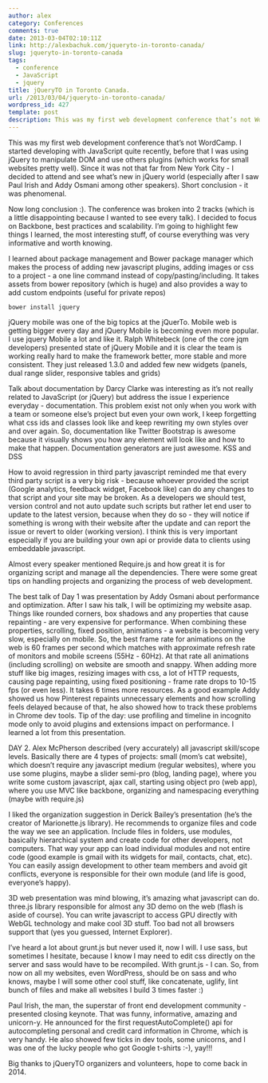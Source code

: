 ```yaml
---
author: alex
category: Conferences
comments: true
date: 2013-03-04T02:10:11Z
link: http://alexbachuk.com/jqueryto-in-toronto-canada/
slug: jqueryto-in-toronto-canada
tags:
  - conference
  - JavaScript
  - jquery
title: jQueryTO in Toronto Canada.
url: /2013/03/04/jqueryto-in-toronto-canada/
wordpress_id: 427
template: post
description: This was my first web development conference that’s not WordCamp. I started developing with JavaScript quite recently, before that I was using jQuery to manipulate DOM and use others plugins (which works for small websites pretty well).
---
```


This was my first web development conference that’s not WordCamp. I started developing with JavaScript quite recently, before that I was using jQuery to manipulate DOM and use others plugins (which works for small websites pretty well). Since it was not that far from New York City - I decided to attend and see what’s new in jQuery world (especially after I saw Paul Irish and Addy Osmani among other speakers). Short conclusion - it was phenomenal.

<!-- ![jqueryto](http://alexbachuk.com/wp-content/uploads/2013/03/jqueryto.jpg) -->

Now long conclusion :). The conference was broken into 2 tracks (which is a little disappointing because I wanted to see every talk). I decided to focus on Backbone, best practices and scalability. I’m going to highlight few things I learned, the most interesting stuff, of course everything was very informative and worth knowing.

I learned about package management and Bower package manager which makes the process of adding new javascript plugins, adding images or css to a project - a one line command instead of copy/pasting/including. It takes assets from bower repository (which is huge) and also provides a way to add custom endpoints (useful for private repos)

    bower install jquery

jQuery mobile was one of the big topics at the jQuerTo. Mobile web is getting bigger every day and jQuery Mobile is becoming even more popular. I use jquery Mobile a lot and like it. Ralph Whitebeck (one of the core jqm developers) presented state of jQuery Mobile and it is clear the team is working really hard to make the framework better, more stable and more consistent. They just released 1.3.0 and added few new widgets (panels, dual range slider, responsive tables and grids)

Talk about documentation by Darcy Clarke was interesting as it’s not really related to JavaScript (or jQuery) but address the issue I experience everyday - documentation. This problem exist not only when you work with a team or someone else’s project but even your own work, I keep forgetting what css ids and classes look like and keep rewriting my own styles over and over again. So, documentation like Twitter Bootstrap is awesome because it visually shows you how any element will look like and how to make that happen. Documentation generators are just awesome. KSS and DSS

<!-- ![jqueryto-me](http://alexbachuk.com/wp-content/uploads/2013/03/jqueryto-me.jpg) -->

How to avoid regression in third party javascript reminded me that every third party script is a very big risk - because whoever provided the script (Google analytics, feedback widget, Facebook like) can do any changes to that script and your site may be broken. As a developers we should test, version control and not auto update such scripts but rather let end user to update to the latest version, because when they do so - they will notice if something is wrong with their website after the update and can report the issue or revert to older (working version). I think this is very important especially if you are building your own api or provide data to clients using embeddable javascript.

Almost every speaker mentioned Require.js and how great it is for organizing script and manage all the dependencies. There were some great tips on handling projects and organizing the process of web development.

The best talk of Day 1 was presentation by Addy Osmani about performance and optimization. After I saw his talk, I will be optimizing my website asap. Things like rounded corners, box shadows and any properties that cause repainting - are very expensive for performance. When combining these properties, scrolling, fixed position, animations - a website is becoming very slow, especially on mobile. So, the best frame rate for animations on the web is 60 frames per second which matches with approximate refresh rate of monitors and mobile screens (55Hz - 60Hz). At that rate all animations (including scrolling) on website are smooth and snappy. When adding more stuff like big images, resizing images with css, a lot of HTTP requests, causing page repainting, using fixed positioning - frame rate drops to 10-15 fps (or even less). It takes 6 times more resources. As a good example Addy showed us how Pinterest repaints unnecessary elements and how scrolling feels delayed because of that, he also showed how to track these problems in Chrome dev tools. Tip of the day: use profiling and timeline in incognito mode only to avoid plugins and extensions impact on performance. I learned a lot from this presentation.

DAY 2.
Alex McPherson described (very accurately) all javascript skill/scope levels. Basically there are 4 types of projects:
small (mom’s cat website), which doesn’t require any javascript
medium (regular websites), where you use some plugins, maybe a slider
semi-pro (blog, landing page), where you write some custom javascript, ajax call, starting using object
pro (web app), where you use MVC like backbone, organizing and namespacing everything (maybe with require.js)

I liked the organization suggestion in Derick Bailey’s presentation (he’s the creator of Marionette.js library). He recommends to organize files and code the way we see an application. Include files in folders, use modules, basically hierarchical system and create code for other developers, not computers. That way your app can load individual modules and not entire code (good example is gmail with its widgets for mail, contacts, chat, etc). You can easily assign development to other team members and avoid git conflicts, everyone is responsible for their own module (and life is good, everyone’s happy).

3D web presentation was mind blowing, it’s amazing what javascript can do. three.js library responsible for almost any 3D demo on the web (flash is aside of course). You can write javascript to access GPU directly with WebGL technology and make cool 3D stuff. Too bad not all browsers support that (yes you guessed, Internet Explorer).

I’ve heard a lot about grunt.js but never used it, now I will. I use sass, but sometimes I hesitate, because I know I may need to edit css directly on the server and sass would have to be recompiled. With grunt.js - I can. So, from now on all my websites, even WordPress, should be on sass and who knows, maybe I will some other cool stuff, like concatenate, uglify, lint bunch of files and make all websites I build 3 times faster :)

<!-- ![kqueryto-pi](http://alexbachuk.com/wp-content/uploads/2013/03/kqueryto-pi.jpg) -->

Paul Irish, the man, the superstar of front end development community - presented closing keynote. That was funny, informative, amazing and unicorn-y. He announced for the first requestAutoComplete() api for autocompleting personal and credit card information in Chrome, which is very handy. He also showed few ticks in dev tools, some unicorns, and I was one of the lucky people who got Google t-shirts :-), yay!!!

Big thanks to jQueryTO organizers and volunteers, hope to come back in 2014.
